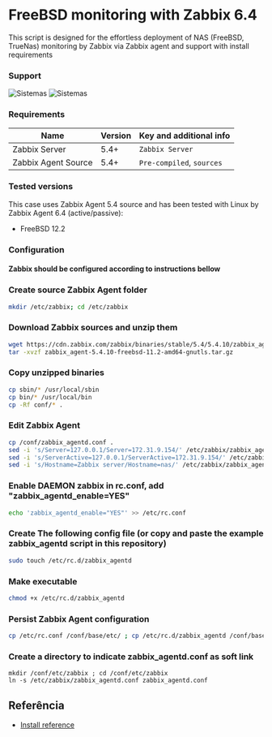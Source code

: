 
# FreeBSD monitoring with Zabbix 6.4

This script is designed for the effortless deployment of NAS (FreeBSD, TrueNas) monitoring by Zabbix via Zabbix agent and support with install requirements


### Support 

![Sistemas](https://img.shields.io/badge/FreeBSD-NAS-blue)
![Sistemas](https://img.shields.io/badge/TrueNAS-NAS-green)


### Requirements
|Name|Version|Key and additional info|
|----|-----------|-----------------------|
|Zabbix Server|5.4+|```Zabbix Server```
|Zabbix Agent Source |5.4+|```Pre-compiled```, ```sources```

### Tested versions
This case uses Zabbix Agent 5.4 source and has been tested with Linux by Zabbix Agent 6.4 (active/passive):

- FreeBSD 12.2

### Configuration
 #### Zabbix should be configured according to instructions bellow

### Create source Zabbix Agent folder
```bash
mkdir /etc/zabbix; cd /etc/zabbix
```
### Download Zabbix sources and unzip them
```bash
wget https://cdn.zabbix.com/zabbix/binaries/stable/5.4/5.4.10/zabbix_agent-5.4.10-freebsd-11.2-amd64-gnutls.tar.gz
tar -xvzf zabbix_agent-5.4.10-freebsd-11.2-amd64-gnutls.tar.gz
```
### Copy unzipped binaries
```bash
cp sbin/* /usr/local/sbin
cp bin/* /usr/local/bin
cp -Rf conf/* .
```
### Edit Zabbix Agent
```bash
cp /conf/zabbix_agentd.conf . 
sed -i 's/Server=127.0.0.1/Server=172.31.9.154/' /etc/zabbix/zabbix_agentd.conf
sed -i 's/ServerActive=127.0.0.1/ServerActive=172.31.9.154/' /etc/zabbix/zabbix_agentd.conf
sed -i 's/Hostname=Zabbix server/Hostname=nas/' /etc/zabbix/zabbix_agentd.conf
```
### Enable DAEMON zabbix in rc.conf, add "zabbix_agentd_enable=YES"
```bash
echo 'zabbix_agentd_enable="YES"' >> /etc/rc.conf
```
### Create The following config file (or copy and paste the example zabbix_agentd script in this repository)
```bash
sudo touch /etc/rc.d/zabbix_agentd
```
### Make executable
```bash
chmod +x /etc/rc.d/zabbix_agentd
```
### Persist Zabbix Agent configuration
```bash
cp /etc/rc.conf /conf/base/etc/ ; cp /etc/rc.d/zabbix_agentd /conf/base/etc/rc.d/
```
### Create a directory to indicate zabbix_agentd.conf as soft link
```
mkdir /conf/etc/zabbix ; cd /conf/etc/zabbix
ln -s /etc/zabbix/zabbix_agentd.conf zabbix_agentd.conf
 ```

## Referência

 - [Install reference](https://lucasatrindade.wordpress.com/2021/05/13/instalando-o-zabbix-agente-no-truenas/)
